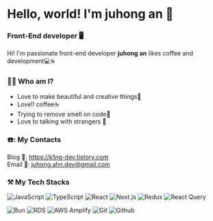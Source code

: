 
# Hello, world! I'm juhong an :wave:
### Front-End developer 🖥️

Hi! I'm passionate front-end developer **juhong an** likes coffee and development💻☕
### 💁‍♂️ Who am I?
- Love to make beautiful and creative things🌻
- Love!! coffee☕
- Trying to remove smell on code👃
- Love to talking with strangers 💬

### ☎️: My Contacts
Blog 📖: https://k1ng-dev.tistory.com  
Email 📧: juhong.ahn.dev@gmail.com
  
### ⚒️ My Tech Stacks
![JavaScript](https://img.shields.io/badge/JavaScript-F7DF1E?style=flat-square&logo=javascript&logoColor=white)
![TypeScript](https://img.shields.io/badge/TypeScript-3178C6?style=flat-square&logo=typescript&logoColor=white)
![React](https://img.shields.io/badge/React-61DAFB?style=flat-square&logo=react&logoColor=white)
![Next.js](https://img.shields.io/badge/Next.js-000000?style=flat-square&logo=nextdotjs&logoColor=white)
![Redux](https://img.shields.io/badge/Redux-764ABC?style=flat-square&logo=redux&logoColor=white)
![React Query](https://img.shields.io/badge/React_Query-FF4154?style=flat-square&logo=reactquery&logoColor=white)

![Bun](https://img.shields.io/badge/Bun-000000?style=flat-square&logo=bun&logoColor=white)
![RDS](https://img.shields.io/badge/AWS_RDS-527FFF?style=flat-square&logo=amazonrds&logoColor=white)
![AWS Amplify](https://img.shields.io/badge/Amplify-FF9900?style=flat-square&logo=awsamplify&logoColor=white)
![Git](https://img.shields.io/badge/Git-F05032?style=flat-square&logo=git&logoColor=white)
![Github](https://img.shields.io/badge/Github-181717?style=flat-square&logo=github&logoColor=white)





